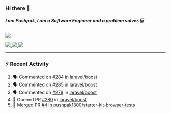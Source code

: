 ### Hi there 👋

##### I am Pushpak, I am a Software Engineer and a problem solver.💻

<a href='https://twitter.com/pushpak1300'><a href="https://pushpak1300.me/" target="_blank">
  <img src="https://img.shields.io/badge/website-%23E34F26.svg?&style=for-the-badge" />
</a> 
 
 <a href="https://twitter.com/pushpak1300" target="_blank">
  <img src="https://img.shields.io/badge/twitter-%231DA1F2.svg?&style=for-the-badge&logo=twitter&logoColor=white" />
</a> 

<a href="https://www.linkedin.com/in/pushpak-c-286b17b1/" target="_blank">
  <img src="https://img.shields.io/badge/linkedin-%230077B5.svg?&style=for-the-badge&logo=linkedin&logoColor=white" />
</a> 

<a href="https://dev.to/pushpak1300/" target="_blank">
  <img src="http://img.shields.io/badge/dev.to-gray?style=for-the-badge&logo=dev.to&?logoColor=white?logoWidth=100?label=" />
</a> 


</p>

---

### ⚡ Recent Activity

<!--START_SECTION:activity-->
1. 🗣 Commented on [#284](https://github.com/laravel/boost/pull/284#issuecomment-3356210266) in [laravel/boost](https://github.com/laravel/boost)
2. 🗣 Commented on [#285](https://github.com/laravel/boost/issues/285#issuecomment-3356161340) in [laravel/boost](https://github.com/laravel/boost)
3. 🗣 Commented on [#278](https://github.com/laravel/boost/issues/278#issuecomment-3348005610) in [laravel/boost](https://github.com/laravel/boost)
4. 💪 Opened PR [#280](https://github.com/laravel/boost/pull/280) in [laravel/boost](https://github.com/laravel/boost)
5. 🎉 Merged PR [#4](https://github.com/pushpak1300/starter-kit-browser-tests/pull/4) in [pushpak1300/starter-kit-browser-tests](https://github.com/pushpak1300/starter-kit-browser-tests)
<!--END_SECTION:activity-->
